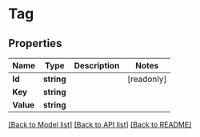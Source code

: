 # Tag

## Properties

Name | Type | Description | Notes
------------ | ------------- | ------------- | -------------
**Id** | **string** |  | [readonly] 
**Key** | **string** |  | 
**Value** | **string** |  | 

[[Back to Model list]](../README.md#documentation-for-models) [[Back to API list]](../README.md#documentation-for-api-endpoints) [[Back to README]](../README.md)


